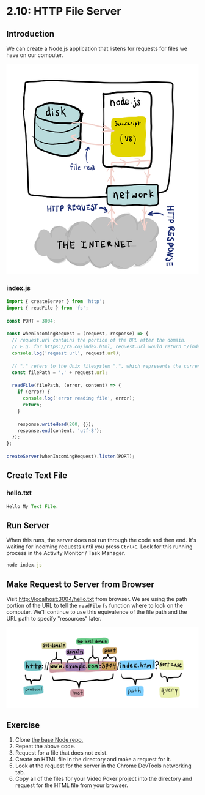 # 2.10: HTTP File Server

## Introduction

We can create a Node.js application that listens for requests for files we have on our computer.

![](../.gitbook/assets/file-server-node.jpg)

### index.js

```javascript
import { createServer } from 'http';
import { readFile } from 'fs';

const PORT = 3004;

const whenIncomingRequest = (request, response) => {
  // request.url contains the portion of the URL after the domain.
  // E.g. for https://ra.co/index.html, request.url would return "/index.html".
  console.log('request url', request.url);

  // "." refers to the Unix filesystem ".", which represents the current directory.
  const filePath = '.' + request.url;

  readFile(filePath, (error, content) => {
    if (error) {
      console.log('error reading file', error);
      return;
    }

    response.writeHead(200, {});
    response.end(content, 'utf-8');
  });
};

createServer(whenIncomingRequest).listen(PORT);
```

## Create Text File

### hello.txt

```javascript
Hello My Text File.
```

## Run Server

When this runs, the server does not run through the code and then end. It's waiting for incoming requests until you press `Ctrl+C`. Look for this running process in the Activity Monitor / Task Manager.

```javascript
node index.js
```

## Make Request to Server from Browser

Visit [http://localhost:3004/hello.txt](http://localhost:3004/hello.txt) from browser. We are using the path portion of the URL to tell the `readFile` `fs` function where to look on the computer. We'll continue to use this equivalence of the file path and the URL path to specify "resources" later.

![](../.gitbook/assets/urls.jpg)

## Exercise

1. Clone [the base Node repo.](https://github.com/rocketacademy/base-node-bootcamp)
2. Repeat the above code.
3. Request for a file that does not exist.
4. Create an HTML file in the directory and make a request for it.
5. Look at the request for the server in the Chrome DevTools networking tab.
6. Copy all of the files for your Video Poker project into the directory and request for the HTML file from your browser.
